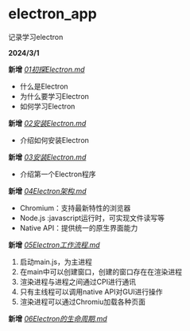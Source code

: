 # electron_app
记录学习electron

**2024/3/1**

**新增** *<u>01初探Electron.md</u>*

* 什么是Electron
* 为什么要学习Electron
* 如何学习Electron

**新增** *<u>02安装Electron.md</u>*
* 介绍如何安装Electron

**新增** *<u>03安装Electron.md</u>*
* 介绍第一个Electron程序

**新增** *<u>04Electron架构.md</u>*
* Chromium：支持最新特性的浏览器
* Node.js :javascript运行时，可实现文件读写等
* Native API：提供统一的原生界面能力

**新增** *<u>05Electron工作流程.md</u>*
1. 启动main.js，为主进程
2. 在main中可以创建窗口，创建的窗口存在在渲染进程
3. 渲染进程与进程之间通过CPI进行通讯 
4. 只有主线程可以调用native API对GUI进行操作
5. 渲染进程可以通过Chromiu加载各种页面

**新增** *<u>06Electron的生命周期.md</u>*